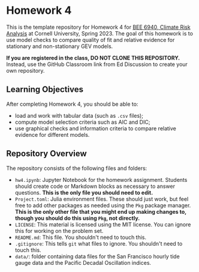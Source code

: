 # Homework 4

This is the template repository for Homework 4 for [BEE 6940, Climate Risk Analysis](https://viveks.me/climate-risk-analysis) at Cornell University, Spring 2023. The goal of this homework is to use model checks to compare quality of fit and relative evidence for stationary and non-stationary GEV models.

**If you are registered in the class, DO NOT CLONE THIS REPOSITORY.** Instead, use the GitHub Classroom link from Ed Discussion to create your own repository.

## Learning Objectives

After completing Homework 4, you should be able to:
  * load and work with tabular data (such as `.csv` files);
  * compute model selection criteria such as AIC and DIC;
  * use graphical checks and information criteria to compare relative evidence for different models.

## Repository Overview

The repository consists of the following files and folders:
- `hw4.ipynb`: Jupyter Notebook for the homework assignment. Students should create code or Markdown blocks as necessary to answer questions. **This is the only file you should need to edit.**
- `Project.toml`: Julia environment files. These should just work, but feel free to add other packages as needed using the `Pkg` package manager. **This is the only other file that you might end up making changes to, though you should do this using `Pkg`, not directly.**
- `LICENSE`: This material is licensed using the MIT license. You can ignore this for working on the problem set.
- `README.md`: This file. You shouldn't need to touch this.
- `.gitignore`: This tells `git` what files to ignore. You shouldn't need to touch this.
- `data/`: folder containing data files for the San Francisco hourly tide gauge data and the Pacific Decadal Oscillation indices.
